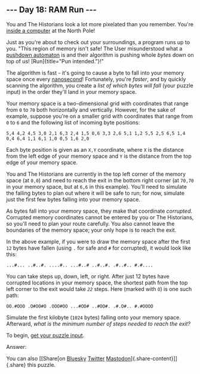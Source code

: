 ## \-\-- Day 18: RAM Run \-\--

You and The Historians look a lot more pixelated than you remember.
You\'re [inside a computer](/2017/day/2) at the North Pole!

Just as you\'re about to check out your surroundings, a program runs up
to you. \"This region of memory isn\'t safe! The User misunderstood what
a [pushdown automaton](https://en.wikipedia.org/wiki/Pushdown_automaton)
is and their algorithm is pushing whole *bytes* down on top of us!
[Run]{title="Pun intended."}!\"

The algorithm is fast - it\'s going to cause a byte to fall into your
memory space once every
[nanosecond](https://www.youtube.com/watch?v=9eyFDBPk4Yw)! Fortunately,
you\'re *faster*, and by quickly scanning the algorithm, you create a
*list of which bytes will fall* (your puzzle input) in the order
they\'ll land in your memory space.

Your memory space is a two-dimensional grid with coordinates that range
from `0` to `70` both horizontally and vertically. However, for the sake
of example, suppose you\'re on a smaller grid with coordinates that
range from `0` to `6` and the following list of incoming byte positions:

    5,4 4,2 4,5 3,0 2,1 6,3 2,4 1,5 0,6 3,3 2,6 5,1 1,2 5,5 2,5 6,5 1,4 0,4 6,4 1,1 6,1 1,0 0,5 1,6 2,0 

Each byte position is given as an `X,Y` coordinate, where `X` is the
distance from the left edge of your memory space and `Y` is the distance
from the top edge of your memory space.

You and The Historians are currently in the top left corner of the
memory space (at `0,0`) and need to reach the exit in the bottom right
corner (at `70,70` in your memory space, but at `6,6` in this example).
You\'ll need to simulate the falling bytes to plan out where it will be
safe to run; for now, simulate just the first few bytes falling into
your memory space.

As bytes fall into your memory space, they make that coordinate
*corrupted*. Corrupted memory coordinates cannot be entered by you or
The Historians, so you\'ll need to plan your route carefully. You also
cannot leave the boundaries of the memory space; your only hope is to
reach the exit.

In the above example, if you were to draw the memory space after the
first `12` bytes have fallen (using `.` for safe and `#` for corrupted),
it would look like this:

    ...#... ..#..#. ....#.. ...#..# ..#..#. .#..#.. #.#.... 

You can take steps up, down, left, or right. After just 12 bytes have
corrupted locations in your memory space, the shortest path from the top
left corner to the exit would take *`22`* steps. Here (marked with `O`)
is one such path:

    OO.#OOO .O#OO#O .OOO#OO ...#OO# ..#OO#. .#.O#.. #.#OOOO 

Simulate the first kilobyte (`1024` bytes) falling onto your memory
space. Afterward, *what is the minimum number of steps needed to reach
the exit?*

To begin, [get your puzzle input](18/input).

Answer:

You can also [\[Share[on
[Bluesky](https://bsky.app/intent/compose?text=%22RAM+Run%22+%2D+Day+18+%2D+Advent+of+Code+2024+%23AdventOfCode+https%3A%2F%2Fadventofcode%2Ecom%2F2024%2Fday%2F18)
[Twitter](https://twitter.com/)
[Mastodon](https://mastodon.social/)]{.share-content}\]]{.share} this
puzzle.
